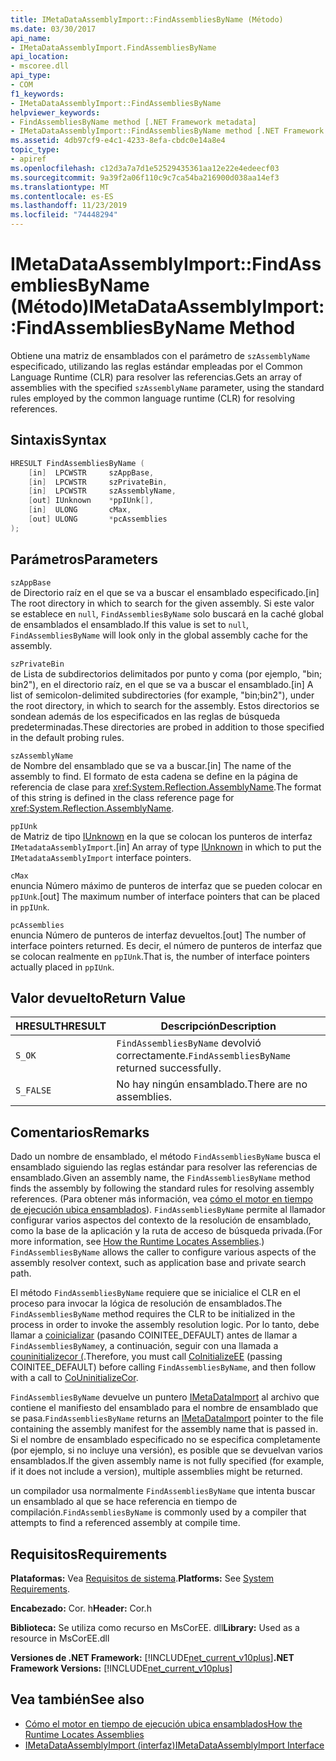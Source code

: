 ```yaml
---
title: IMetaDataAssemblyImport::FindAssembliesByName (Método)
ms.date: 03/30/2017
api_name:
- IMetaDataAssemblyImport.FindAssembliesByName
api_location:
- mscoree.dll
api_type:
- COM
f1_keywords:
- IMetaDataAssemblyImport::FindAssembliesByName
helpviewer_keywords:
- FindAssembliesByName method [.NET Framework metadata]
- IMetaDataAssemblyImport::FindAssembliesByName method [.NET Framework metadata]
ms.assetid: 4db97cf9-e4c1-4233-8efa-cbdc0e14a8e4
topic_type:
- apiref
ms.openlocfilehash: c12d3a7a7d1e52529435361aa12e22e4edeecf03
ms.sourcegitcommit: 9a39f2a06f110c9c7ca54ba216900d038aa14ef3
ms.translationtype: MT
ms.contentlocale: es-ES
ms.lasthandoff: 11/23/2019
ms.locfileid: "74448294"
---
```

# <a name="imetadataassemblyimportfindassembliesbyname-method"></a><span data-ttu-id="044ab-102">IMetaDataAssemblyImport::FindAssembliesByName (Método)</span><span class="sxs-lookup"><span data-stu-id="044ab-102">IMetaDataAssemblyImport::FindAssembliesByName Method</span></span>
<span data-ttu-id="044ab-103">Obtiene una matriz de ensamblados con el parámetro de `szAssemblyName` especificado, utilizando las reglas estándar empleadas por el Common Language Runtime (CLR) para resolver las referencias.</span><span class="sxs-lookup"><span data-stu-id="044ab-103">Gets an array of assemblies with the specified `szAssemblyName` parameter, using the standard rules employed by the common language runtime (CLR) for resolving references.</span></span>  
  
## <a name="syntax"></a><span data-ttu-id="044ab-104">Sintaxis</span><span class="sxs-lookup"><span data-stu-id="044ab-104">Syntax</span></span>  
  
```cpp  
HRESULT FindAssembliesByName (  
    [in]  LPCWSTR     szAppBase,   
    [in]  LPCWSTR     szPrivateBin,   
    [in]  LPCWSTR     szAssemblyName,   
    [out] IUnknown    *ppIUnk[],   
    [in]  ULONG       cMax,   
    [out] ULONG       *pcAssemblies  
);  
```  
  
## <a name="parameters"></a><span data-ttu-id="044ab-105">Parámetros</span><span class="sxs-lookup"><span data-stu-id="044ab-105">Parameters</span></span>  
 `szAppBase`  
 <span data-ttu-id="044ab-106">de Directorio raíz en el que se va a buscar el ensamblado especificado.</span><span class="sxs-lookup"><span data-stu-id="044ab-106">[in] The root directory in which to search for the given assembly.</span></span> <span data-ttu-id="044ab-107">Si este valor se establece en `null`, `FindAssembliesByName` solo buscará en la caché global de ensamblados el ensamblado.</span><span class="sxs-lookup"><span data-stu-id="044ab-107">If this value is set to `null`, `FindAssembliesByName` will look only in the global assembly cache for the assembly.</span></span>  
  
 `szPrivateBin`  
 <span data-ttu-id="044ab-108">de Lista de subdirectorios delimitados por punto y coma (por ejemplo, "bin; bin2"), en el directorio raíz, en el que se va a buscar el ensamblado.</span><span class="sxs-lookup"><span data-stu-id="044ab-108">[in] A list of semicolon-delimited subdirectories (for example, "bin;bin2"), under the root directory, in which to search for the assembly.</span></span> <span data-ttu-id="044ab-109">Estos directorios se sondean además de los especificados en las reglas de búsqueda predeterminadas.</span><span class="sxs-lookup"><span data-stu-id="044ab-109">These directories are probed in addition to those specified in the default probing rules.</span></span>  
  
 `szAssemblyName`  
 <span data-ttu-id="044ab-110">de Nombre del ensamblado que se va a buscar.</span><span class="sxs-lookup"><span data-stu-id="044ab-110">[in] The name of the assembly to find.</span></span> <span data-ttu-id="044ab-111">El formato de esta cadena se define en la página de referencia de clase para <xref:System.Reflection.AssemblyName>.</span><span class="sxs-lookup"><span data-stu-id="044ab-111">The format of this string is defined in the class reference page for <xref:System.Reflection.AssemblyName>.</span></span>  
  
 `ppIUnk`  
 <span data-ttu-id="044ab-112">de Matriz de tipo [IUnknown](/cpp/atl/iunknown) en la que se colocan los punteros de interfaz `IMetadataAssemblyImport`.</span><span class="sxs-lookup"><span data-stu-id="044ab-112">[in] An array of type [IUnknown](/cpp/atl/iunknown) in which to put the `IMetadataAssemblyImport` interface pointers.</span></span>  
  
 `cMax`  
 <span data-ttu-id="044ab-113">enuncia Número máximo de punteros de interfaz que se pueden colocar en `ppIUnk`.</span><span class="sxs-lookup"><span data-stu-id="044ab-113">[out] The maximum number of interface pointers that can be placed in `ppIUnk`.</span></span>  
  
 `pcAssemblies`  
 <span data-ttu-id="044ab-114">enuncia Número de punteros de interfaz devueltos.</span><span class="sxs-lookup"><span data-stu-id="044ab-114">[out] The number of interface pointers returned.</span></span> <span data-ttu-id="044ab-115">Es decir, el número de punteros de interfaz que se colocan realmente en `ppIUnk`.</span><span class="sxs-lookup"><span data-stu-id="044ab-115">That is, the number of interface pointers actually placed in `ppIUnk`.</span></span>  
  
## <a name="return-value"></a><span data-ttu-id="044ab-116">Valor devuelto</span><span class="sxs-lookup"><span data-stu-id="044ab-116">Return Value</span></span>  
  
|<span data-ttu-id="044ab-117">HRESULT</span><span class="sxs-lookup"><span data-stu-id="044ab-117">HRESULT</span></span>|<span data-ttu-id="044ab-118">Descripción</span><span class="sxs-lookup"><span data-stu-id="044ab-118">Description</span></span>|  
|-------------|-----------------|  
|`S_OK`|<span data-ttu-id="044ab-119">`FindAssembliesByName` devolvió correctamente.</span><span class="sxs-lookup"><span data-stu-id="044ab-119">`FindAssembliesByName` returned successfully.</span></span>|  
|`S_FALSE`|<span data-ttu-id="044ab-120">No hay ningún ensamblado.</span><span class="sxs-lookup"><span data-stu-id="044ab-120">There are no assemblies.</span></span>|  
  
## <a name="remarks"></a><span data-ttu-id="044ab-121">Comentarios</span><span class="sxs-lookup"><span data-stu-id="044ab-121">Remarks</span></span>  
 <span data-ttu-id="044ab-122">Dado un nombre de ensamblado, el método `FindAssembliesByName` busca el ensamblado siguiendo las reglas estándar para resolver las referencias de ensamblado.</span><span class="sxs-lookup"><span data-stu-id="044ab-122">Given an assembly name, the `FindAssembliesByName` method finds the assembly by following the standard rules for resolving assembly references.</span></span> <span data-ttu-id="044ab-123">(Para obtener más información, vea [cómo el motor en tiempo de ejecución ubica ensamblados](../../../../docs/framework/deployment/how-the-runtime-locates-assemblies.md)). `FindAssembliesByName` permite al llamador configurar varios aspectos del contexto de la resolución de ensamblado, como la base de la aplicación y la ruta de acceso de búsqueda privada.</span><span class="sxs-lookup"><span data-stu-id="044ab-123">(For more information, see [How the Runtime Locates Assemblies](../../../../docs/framework/deployment/how-the-runtime-locates-assemblies.md).) `FindAssembliesByName` allows the caller to configure various aspects of the assembly resolver context, such as application base and private search path.</span></span>  
  
 <span data-ttu-id="044ab-124">El método `FindAssembliesByName` requiere que se inicialice el CLR en el proceso para invocar la lógica de resolución de ensamblados.</span><span class="sxs-lookup"><span data-stu-id="044ab-124">The `FindAssembliesByName` method requires the CLR to be initialized in the process in order to invoke the assembly resolution logic.</span></span> <span data-ttu-id="044ab-125">Por lo tanto, debe llamar a [coinicializar](../../../../docs/framework/unmanaged-api/hosting/coinitializeee-function.md) (pasando COINITEE_DEFAULT) antes de llamar a `FindAssembliesByName`y, a continuación, seguir con una llamada a [couninitializecor (](../../../../docs/framework/unmanaged-api/hosting/couninitializecor-function.md).</span><span class="sxs-lookup"><span data-stu-id="044ab-125">Therefore, you must call [CoInitializeEE](../../../../docs/framework/unmanaged-api/hosting/coinitializeee-function.md) (passing COINITEE_DEFAULT) before calling `FindAssembliesByName`, and then follow with a call to [CoUninitializeCor](../../../../docs/framework/unmanaged-api/hosting/couninitializecor-function.md).</span></span>  
  
 <span data-ttu-id="044ab-126">`FindAssembliesByName` devuelve un puntero [IMetaDataImport](../../../../docs/framework/unmanaged-api/metadata/imetadataimport-interface.md) al archivo que contiene el manifiesto del ensamblado para el nombre de ensamblado que se pasa.</span><span class="sxs-lookup"><span data-stu-id="044ab-126">`FindAssembliesByName` returns an [IMetaDataImport](../../../../docs/framework/unmanaged-api/metadata/imetadataimport-interface.md) pointer to the file containing the assembly manifest for the assembly name that is passed in.</span></span> <span data-ttu-id="044ab-127">Si el nombre de ensamblado especificado no se especifica completamente (por ejemplo, si no incluye una versión), es posible que se devuelvan varios ensamblados.</span><span class="sxs-lookup"><span data-stu-id="044ab-127">If the given assembly name is not fully specified (for example, if it does not include a version), multiple assemblies might be returned.</span></span>  
  
 <span data-ttu-id="044ab-128">un compilador usa normalmente `FindAssembliesByName` que intenta buscar un ensamblado al que se hace referencia en tiempo de compilación.</span><span class="sxs-lookup"><span data-stu-id="044ab-128">`FindAssembliesByName` is commonly used by a compiler that attempts to find a referenced assembly at compile time.</span></span>  
  
## <a name="requirements"></a><span data-ttu-id="044ab-129">Requisitos</span><span class="sxs-lookup"><span data-stu-id="044ab-129">Requirements</span></span>  
 <span data-ttu-id="044ab-130">**Plataformas:** Vea [Requisitos de sistema](../../../../docs/framework/get-started/system-requirements.md).</span><span class="sxs-lookup"><span data-stu-id="044ab-130">**Platforms:** See [System Requirements](../../../../docs/framework/get-started/system-requirements.md).</span></span>  
  
 <span data-ttu-id="044ab-131">**Encabezado:** Cor. h</span><span class="sxs-lookup"><span data-stu-id="044ab-131">**Header:** Cor.h</span></span>  
  
 <span data-ttu-id="044ab-132">**Biblioteca:** Se utiliza como recurso en MsCorEE. dll</span><span class="sxs-lookup"><span data-stu-id="044ab-132">**Library:** Used as a resource in MsCorEE.dll</span></span>  
  
 <span data-ttu-id="044ab-133">**Versiones de .NET Framework:** [!INCLUDE[net_current_v10plus](../../../../includes/net-current-v10plus-md.md)]</span><span class="sxs-lookup"><span data-stu-id="044ab-133">**.NET Framework Versions:** [!INCLUDE[net_current_v10plus](../../../../includes/net-current-v10plus-md.md)]</span></span>  
  
## <a name="see-also"></a><span data-ttu-id="044ab-134">Vea también</span><span class="sxs-lookup"><span data-stu-id="044ab-134">See also</span></span>

- [<span data-ttu-id="044ab-135">Cómo el motor en tiempo de ejecución ubica ensamblados</span><span class="sxs-lookup"><span data-stu-id="044ab-135">How the Runtime Locates Assemblies</span></span>](../../../../docs/framework/deployment/how-the-runtime-locates-assemblies.md)
- [<span data-ttu-id="044ab-136">IMetaDataAssemblyImport (interfaz)</span><span class="sxs-lookup"><span data-stu-id="044ab-136">IMetaDataAssemblyImport Interface</span></span>](../../../../docs/framework/unmanaged-api/metadata/imetadataassemblyimport-interface.md)
